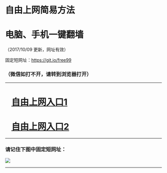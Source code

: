 ﻿# 自由上网简易方法

# 电脑、手机一键翻墙

（2017/10/09 更新，网址有效）

固定短网址：https://git.io/free99

### （微信如打不开，请转到浏览器打开）


***





# &nbsp;&nbsp; <a href="http://ft117064847.fwq-tz-1001.info/fwqtz01.html?t=100900118869 " target="_blank">自由上网入口1</a>
# &nbsp;&nbsp; <a href="http://ft73236076.fwq-tz-1002.info/fwqtz02.html?t=100900118126 " target="_blank">自由上网入口2</a>
***

### 请记住下图中固定短网址：

<img src="https://s3-us-west-2.amazonaws.com/fwq-1001/yjfq-20170905okok.png" /> 


***

